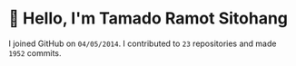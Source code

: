 # :wave: Hello, I'm Tamado Ramot Sitohang

I joined GitHub on `04/05/2014`. I contributed to `23` repositories and made `1952` commits.
